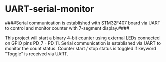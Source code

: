 # UART-serial-monitor
####Serial communication is established with STM32F407 board via UART to control and monitor counter with 7-segment display.####

This project will start a binary 4-bit counter using external LEDs connected on GPIO pins PD_7 - PD_11.
Serial communication is established via UART to monitor the count status. Counter start / stop status is toggled if keyword "Toggle" is received via UART.
